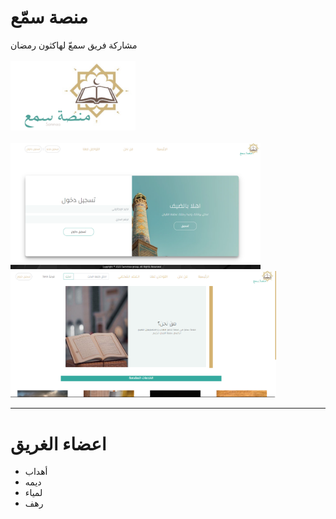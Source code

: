 # منصة سمّع
مشاركة فريق سمعّ لهاكثون رمضان
<br/><br/>
<img src="./public/images/logo.jpg" alt="الشعار" width="200px"> <br/><br/>
<img style="" src="./public/images/sign.png" alt="الرئيسيه" width="400px">
<img style="" src="./public/images/about.png" alt="من نحن؟" width="425px">


<hr>

# اعضاء الغريق 
* أهداب 
* ديمه 
* لمياء 
* رهف 



